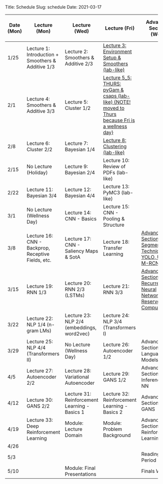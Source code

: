 Title: Schedule
Slug: schedule
Date: 2021-03-17


|Date (Mon)|Lecture (Mon)|Lecture (Wed)|Lecture (Fri)|Advanced Section (Wed)|Assignment (R:Released Wed - D:Due Wed)|
|-----|-----|-----|-----|-----|-----|
|1/25|Lecture 1: Introduction + Smoothers & Additive 1/3|Lecture 2: Smoothers & Additive 2/3|[Lecture 3: Environment Setup & Smoothers (lab-like)]({filename}/lectures/lecture03/index.md)|||
|2/1|Lecture 4: Smoothers & Additive 3/3|Lecture 5: Cluster 1/2|[Lecture 5_5: THURS: pyGam & csaps (lab-like) {NOTE! moved to Thurs because Fri is a wellness day} ]({filename}/lectures/lecture05_5/index.md)||R:HW1 |
|2/8|Lecture 6: Cluster 2/2|Lecture 7: Bayesian 1/4|[Lecture 8: Clustering (lab-like)]({filename}/lectures/lecture08/index.md)||R:HW2 - D:HW1|
|2/15|No Lecture (Holiday)|Lecture 9: Bayesian 2/4|Lecture 10: Review of PDFs (lab-like)||R:HW3 - D:HW2|
|2/22|Lecture 11: Bayesian 3/4|Lecture 12: Bayesian 4/4|Lecture 13: PyMC3 (lab-like)|||
|3/1|No Lecture (Wellness Day)|Lecture 14: CNN - Basics|Lecture 15: CNN - Pooling & Structure||R: HW4 - D: HW3|
|3/8|Lecture 16: CNN - Backprop, Receptive Fields, etc.|Lecture 17: CNN - Saliency Maps & SotA|Lecture 18: Transfer Learning|[Advanced Section 1: Segmentation Techniques, YOLO, Unet, & M-RCNN]({filename}/a-sections/a-sec01/index.md)||
|3/15|Lecture 19:  RNN 1/3|Lecture 20: RNN 2/3 (LSTMs)|Lecture 21: RNN 3/3|[Advanced Section 2: Recurrent Neural Networks and Reservoir Computing]({filename}/a-sections/a-sec02/index.md)|R:HW5 - D:HW4|
|3/22|Lecture 22: NLP 1/4 (n-gram LMs)|Lecture 23: NLP 2/4 (embeddings, word2vec)|Lecture 24: NLP 3/4 (Transformers I)||R:HW6 -  D:HW5|
|3/29|Lecture 25: NLP 4/4 (Transformers II)|No Lecture (Wellness Day)|Lecture 26: Autoencoder 1/2|Advanced Section 3: Language Models||
|4/5|Lecture 27: Autoencoder 2/2|Lecture 28: Variational Autoencoder|Lecture 29: GANS 1/2|Advanced Section 4: Inference in NN|R:HW7 - D:HW6|
|4/12|Lecture 30: GANS 2/2|Lecture 31: Reinforcement Learning - Basics 1|Lecture 32: Reinforcement Learning - Basics 2|Advanced Section 5: GANS|D:HW7|
|4/19|Lecture 33: Deep Reinforcement Learning|Module: Lecture Domain|Module: Problem Background|Advanced Section:6 Reinforcement Learning||
|4/26||||||
|5/3||||Reading Period||
|5/10||Module: Final Presentations||Finals Week||
